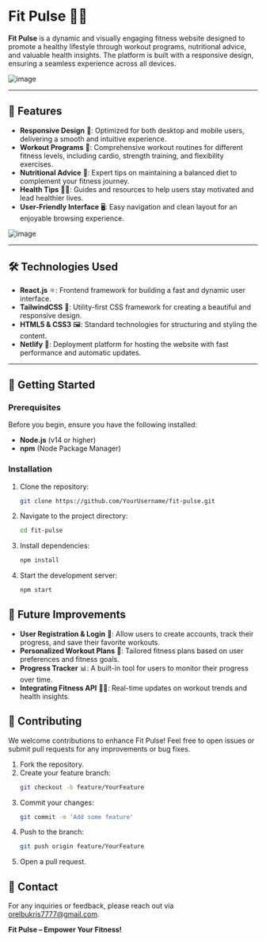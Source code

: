 # Fit Pulse 🏋️‍♂️

**Fit Pulse** is a dynamic and visually engaging fitness website designed to promote a healthy lifestyle through workout programs, nutritional advice, and valuable health insights. The platform is built with a responsive design, ensuring a seamless experience across all devices.

![image](https://github.com/user-attachments/assets/6d3a2058-3bc0-4be4-9cfe-e02b78d8c930)

---

## 🌟 Features

- **Responsive Design** 📱: Optimized for both desktop and mobile users, delivering a smooth and intuitive experience.
- **Workout Programs** 💪: Comprehensive workout routines for different fitness levels, including cardio, strength training, and flexibility exercises.
- **Nutritional Advice** 🥗: Expert tips on maintaining a balanced diet to complement your fitness journey.
- **Health Tips** 🏃‍♀️: Guides and resources to help users stay motivated and lead healthier lives.
- **User-Friendly Interface** 🖥️: Easy navigation and clean layout for an enjoyable browsing experience.

![image](https://github.com/user-attachments/assets/21982a3f-898d-447c-97de-26f029c3fc1d)

---

## 🛠️ Technologies Used

- **React.js** ⚛️: Frontend framework for building a fast and dynamic user interface.
- **TailwindCSS** 🎨: Utility-first CSS framework for creating a beautiful and responsive design.
- **HTML5 & CSS3** 🖼️: Standard technologies for structuring and styling the content.
- **Netlify** 🚀: Deployment platform for hosting the website with fast performance and automatic updates.

---

## 🚀 Getting Started

### Prerequisites

Before you begin, ensure you have the following installed:
- **Node.js** (v14 or higher)
- **npm** (Node Package Manager)

### Installation

1. Clone the repository:
   ```bash
   git clone https://github.com/YourUsername/fit-pulse.git
   ```

2. Navigate to the project directory:
   ```bash
   cd fit-pulse
   ```

3. Install dependencies:
   ```bash
   npm install
   ```

4. Start the development server:
   ```bash
   npm start
   ```

## 🎯 Future Improvements

* **User Registration & Login** 🔐: Allow users to create accounts, track their progress, and save their favorite workouts.
* **Personalized Workout Plans** 📅: Tailored fitness plans based on user preferences and fitness goals.
* **Progress Tracker** 📊: A built-in tool for users to monitor their progress over time.
* **Integrating Fitness API** 🏃‍♂️: Real-time updates on workout trends and health insights.

## 🤝 Contributing

We welcome contributions to enhance Fit Pulse! Feel free to open issues or submit pull requests for any improvements or bug fixes.

1. Fork the repository.
2. Create your feature branch:
   ```bash
   git checkout -b feature/YourFeature
   ```
3. Commit your changes:
   ```bash
   git commit -m 'Add some feature'
   ```
4. Push to the branch:
   ```bash
   git push origin feature/YourFeature
   ```
5. Open a pull request.


## 💬 Contact

For any inquiries or feedback, please reach out via orelbukris7777@gmail.com.

**Fit Pulse – Empower Your Fitness!**
